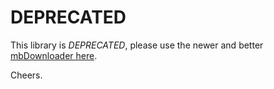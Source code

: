 # DEPRECATED

This library is *DEPRECATED*, please use the newer and better [mbDownloader here](https://github.com/nntoan/mbDownloader/releases/latest).

Cheers.
